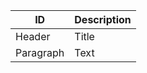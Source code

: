 | ID      | Description |
| ----------- | ----------- |
| Header      | Title       |
| Paragraph   | Text        |